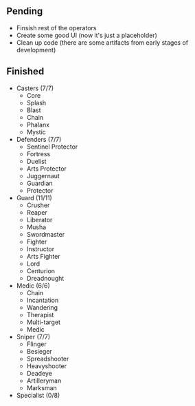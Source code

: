 ## Pending
- Finsish rest of the operators
- Create some good UI (now it's just a placeholder)
- Clean up code (there are some artifacts from early stages of development)

## Finished 
- Casters (7/7)
  - Core
  - Splash
  - Blast
  - Chain
  - Phalanx
  - Mystic
- Defenders (7/7)
  - Sentinel Protector
  - Fortress
  - Duelist
  - Arts Protector
  - Juggernaut
  - Guardian
  - Protector
- Guard (11/11)
  - Crusher
  - Reaper
  - Liberator
  - Musha
  - Swordmaster
  - Fighter
  - Instructor
  - Arts Fighter
  - Lord
  - Centurion
  - Dreadnought
- Medic (6/6)
  - Chain
  - Incantation
  - Wandering
  - Therapist
  - Multi-target
  - Medic
- Sniper (7/7)
  - Flinger
  - Besieger
  - Spreadshooter
  - Heavyshooter
  - Deadeye
  - Artilleryman
  - Marksman
- Specialist (0/8)